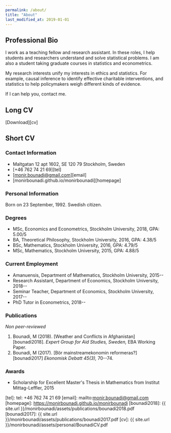 ```yaml
---
permalink: /about/
title: "About"
last_modified_at: 2019-01-01
---
```


## Professional Bio

I work as a teaching fellow and research assistant. In these roles, I help students and researchers understand and solve statistical problems. I am also a student taking graduate courses in statistics and econometrics.

My research interests unify my interests in ethics and statistics. For example, causal inference to identify effective charitable interventions, and statistics to help policymakers weigh different kinds of evidence.

If I can help you, contact me. 

## Long CV

<i class="fas fa-file-pdf"></i> [Download][cv]

## Short CV

### Contact Information

- <i class="fas fa-home"></i> Maltgatan 12 apt 1602, SE 120 79 Stockholm, Sweden 
- <i class="fas fa-phone"></i> [+46 762 74 21 69][tel]
- <i class="fas fa-envelope"></i> [monir.bounadi@gmail.com][email]
- <i class="fas fa-globe"></i> [monirbounadi.github.io/monirbounadi][homepage]

### Personal Information

Born on 23 September, 1992. Swedish citizen.

### Degrees

- MSc, Economics and Econometrics, Stockholm University, 2018, GPA: 5.00/5
- BA, Theoretical Philosophy, Stockholm University, 2016, GPA: 4.38/5
- BSc, Mathematics, Stockholm University, 2016, GPA: 4.79/5
- MSc, Mathematics, Stockholm University, 2015, GPA: 4.88/5

### Current Employment 

- Amanuensis, Department of Mathematics, Stockholm University, 2015--
- Research Assistant, Department of Economics, Stockholm University, 2018--
- Seminar Teacher, Department of Economics, Stockholm University, 2017--
- PhD Tutor in Econometrics, 2018--

### Publications

*Non peer-reviewed*

1. Bounadi, M (2018). [Weather and Conflicts in Afghanistan][bounadi2018]. *Expert Group for Aid Studies, Sweden,*  EBA Working Paper.
2. Bounadi, M (2017). [Bör mainstreamekonomin reformeras?][bounadi2017] *Ekonomisk Debatt 45(3),* 70--74.

### Awards

- Scholarship for Excellent Master's Thesis in Mathematics from Institut Mittag-Leffler, 2015

[tel]: tel: +46 762 74 21 69
[email]: mailto:monir.bounadi@gmail.com
[homepage]: https://monirbounadi.github.io/monirbounadi
[bounadi2018]: {{ site.url }}/monirbounadi/assets/publications/bounadi2018.pdf
[bounadi2017]: {{ site.url }}/monirbounadi/assets/publications/bounadi2017.pdf
[cv]: {{ site.url }}/monirbounadi/assets/personal/BounadiCV.pdf